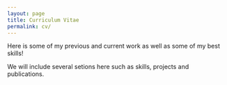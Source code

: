 ```yaml
---
layout: page
title: Curriculum Vitae
permalink: cv/
---
```


<div class="message">
  Here is some of my previous and current work as well as some of my best skills!
</div>

We will include several setions here such as skills, projects and publications.
